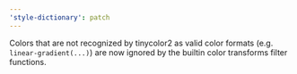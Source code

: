 ```yaml
---
'style-dictionary': patch
---
```


Colors that are not recognized by tinycolor2 as valid color formats (e.g. `linear-gradient(...)`) are now ignored by the builtin color transforms filter functions.
